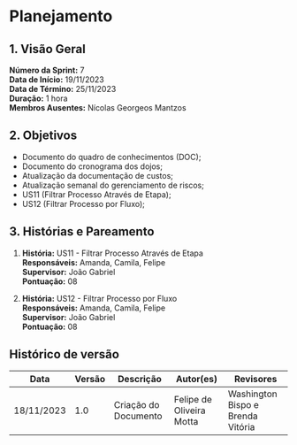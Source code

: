 # Planejamento

## 1. Visão Geral

**Número da Sprint:** 7 <br/>
**Data de Início:** 19/11/2023 <br/>
**Data de Término:** 25/11/2023 <br/>
**Duração:** 1 hora <br/>
**Membros Ausentes:** Nícolas Georgeos Mantzos <br/>

## 2. Objetivos

  * Documento do quadro de conhecimentos (DOC);
  * Documento do cronograma dos dojos;
  * Atualização da documentação de custos;
  * Atualização semanal do gerenciamento de riscos;
  * US11 (Filtrar Processo Através de Etapa);
  * US12 (Filtrar Processo por Fluxo);

## 3. Histórias e Pareamento

1. **História:** US11 - Filtrar Processo Através de Etapa <br/>
**Responsáveis:** Amanda, Camila, Felipe <br/>
**Supervisor:** João Gabriel <br/>
**Pontuação:** 08 <br/>

2. **História:** US12 - Filtrar Processo por Fluxo <br/>
**Responsáveis:** Amanda, Camila, Felipe <br/>
**Supervisor:** João Gabriel <br/>
**Pontuação:** 08 <br/>

## Histórico de versão
| Data | Versão | Descrição | Autor(es) | Revisores |
| ---- | ---- | ---- | ---- | ---- |
| 18/11/2023 | 1.0 | Criação do Documento | Felipe de Oliveira Motta | Washington Bispo e Brenda Vitória |
